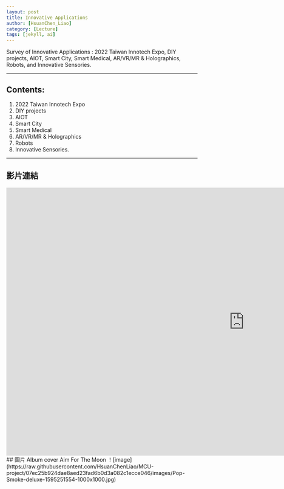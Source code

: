 ```yaml
---
layout: post
title: Innovative Applications
author: [HsuanChen_Liao]
category: [Lecture]
tags: [jekyll, ai]
---
```


Survey of Innovative Applications : 2022 Taiwan Innotech Expo, DIY projects, AIOT, Smart City, Smart Medical, AR/VR/MR & Holographics, Robots, and Innovative Sensories.

---
## Contents:
1. 2022 Taiwan Innotech Expo
2. DIY projects
3. AIOT
4. Smart City
5. Smart Medical
6. AR/VR/MR & Holographics
7. Robots
8. Innovative Sensories.

---
## 影片連結
<iframe width="1254" height="705" src="https://www.youtube.com/embed/pJ4rZxGb8AU" title="［駕直觀］M for me？BMW M340i Touring，陪你解身體的渴！｜狂人日誌" frameborder="0" allow="accelerometer; autoplay; clipboard-write; encrypted-media; gyroscope; picture-in-picture; web-share" allowfullscreen></iframe>
## 圖片 Album cover Aim For The Moon
！[image](https://raw.githubusercontent.com/HsuanChenLiao/MCU-project/07ec25b924dae8aed23fad6b0d3a082c1ecce046/images/Pop-Smoke-deluxe-1595251554-1000x1000.jpg)
